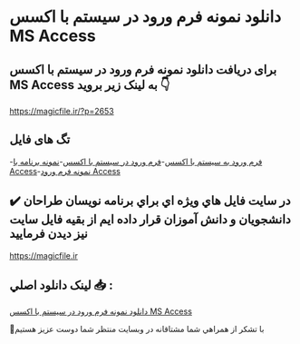 # دانلود نمونه فرم ورود در سیستم با اکسس MS Access

## برای دریافت دانلود نمونه فرم ورود در سیستم با اکسس MS Access به لینک زیر بروید 👇

https://magicfile.ir/?p=2653

## تگ های فایل

-[فرم ورود به سیستم با اکسس](https://magicfile.ir/product/%d9%86%d9%85%d9%88%d9%86%d9%87-%d9%81%d8%b1%d9%85-%d9%88%d8%b1%d9%88%d8%af-%d8%af%d8%b1-%d8%b3%db%8c%d8%b3%d8%aa%d9%85-%d8%a8%d8%a7-%d8%a7%da%a9%d8%b3%d8%b3-ms-access/)-[فرم ورود در سیستم با اکسس](https://magicfile.ir/product/%d9%86%d9%85%d9%88%d9%86%d9%87-%d9%81%d8%b1%d9%85-%d9%88%d8%b1%d9%88%d8%af-%d8%af%d8%b1-%d8%b3%db%8c%d8%b3%d8%aa%d9%85-%d8%a8%d8%a7-%d8%a7%da%a9%d8%b3%d8%b3-ms-access/)-[نمونه برنامه با Access](https://magicfile.ir/product/%d9%86%d9%85%d9%88%d9%86%d9%87-%d9%81%d8%b1%d9%85-%d9%88%d8%b1%d9%88%d8%af-%d8%af%d8%b1-%d8%b3%db%8c%d8%b3%d8%aa%d9%85-%d8%a8%d8%a7-%d8%a7%da%a9%d8%b3%d8%b3-ms-access/)-[نمونه فرم ورود Access](https://magicfile.ir/product/%d9%86%d9%85%d9%88%d9%86%d9%87-%d9%81%d8%b1%d9%85-%d9%88%d8%b1%d9%88%d8%af-%d8%af%d8%b1-%d8%b3%db%8c%d8%b3%d8%aa%d9%85-%d8%a8%d8%a7-%d8%a7%da%a9%d8%b3%d8%b3-ms-access/)

## ✔️ در سايت فايل هاي ويژه اي براي برنامه نويسان طراحان دانشجويان و دانش آموزان قرار داده ايم از بقيه فايل سايت نيز ديدن فرماييد

https://magicfile.ir


## لينک دانلود اصلي 📥 :

[دانلود نمونه فرم ورود در سیستم با اکسس MS Access](https://magicfile.ir/product/%d9%86%d9%85%d9%88%d9%86%d9%87-%d9%81%d8%b1%d9%85-%d9%88%d8%b1%d9%88%d8%af-%d8%af%d8%b1-%d8%b3%db%8c%d8%b3%d8%aa%d9%85-%d8%a8%d8%a7-%d8%a7%da%a9%d8%b3%d8%b3-ms-access/) 


🙏با تشکر از همراهي شما مشتاقانه در وبسایت منتظر شما دوست عزیز هستیم


